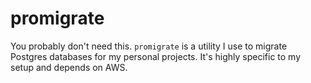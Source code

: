 # promigrate

You probably don't need this. `promigrate` is a utility I use to migrate Postgres databases for my personal projects. It's highly specific to my setup and depends on AWS.
